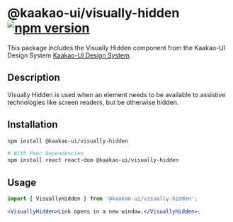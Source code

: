 # @kaakao-ui/visually-hidden [![npm version](https://flat.badgen.net/npm/v/@kaakao-ui/visually-hidden)](https://www.npmjs.com/package/@kaakao-ui/visually-hidden)

This package includes the Visually Hidden component from the Kaakao-UI Design System
[Kaakao-UI Design System](https://github.com/kaakao-ui).

## Description

Visually Hidden is used when an element needs to be available to assistive technologies like screen readers, but be otherwise hidden.

## Installation

```sh
npm install @kaakao-ui/visually-hidden

# With Peer Dependencies
npm install react react-dom @kaakao-ui/visually-hidden
```

## Usage

```jsx
import { VisuallyHidden } from '@kaakao-ui/visually-hidden';

<VisuallyHidden>Link opens in a new window.</VisuallyHidden>;
```
